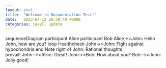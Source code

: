 ```yaml
---
layout: post
title:  "Welcome to Documentation Test!"
date:   2023-04-12 20:59:48 +0000
categories: jekyll update
---
```

<body>
  <div class="mermaid">
    sequenceDiagram
    participant Alice
    participant Bob
    Alice->>John: Hello John, how are you?
    loop Healthcheck
        John->>John: Fight against hypochondria
    end
    Note right of John: Rational thoughts <br/>prevail!
    John-->>Alice: Great!
    John->>Bob: How about you?
    Bob-->>John: Jolly good!
  </div>
</body>

